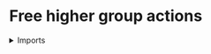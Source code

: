#  Free higher group actions

<details><summary>Imports</summary>
```agda
module group-theory.free-higher-group-actions where

open import foundation.propositions
open import foundation.sets
open import foundation.subtypes
open import foundation.universe-levels

open import group-theory.higher-group-actions
open import group-theory.higher-groups
open import group-theory.orbits-higher-group-actions
```
</details>

## Idea

A higher group action is said to be free if its type of orbits is a set.

## Definition

```agda
module _
  {l1 l2 : Level} (G : ∞-Group l1) (X : action-∞-Group l2 G)
  where
  
  is-free-action-∞-Group-Prop : Prop (l1 ⊔ l2)
  is-free-action-∞-Group-Prop = is-set-Prop (orbit-action-∞-Group G X)

  is-free-action-∞-Group : UU (l1 ⊔ l2)
  is-free-action-∞-Group = type-Prop is-free-action-∞-Group-Prop

  is-prop-is-free-action-∞-Group : is-prop is-free-action-∞-Group
  is-prop-is-free-action-∞-Group = is-prop-type-Prop is-free-action-∞-Group-Prop

free-action-∞-Group :
  {l1 : Level} (l2 : Level) → ∞-Group l1 → UU (l1 ⊔ lsuc l2)
free-action-∞-Group l2 G =
  type-subtype (is-free-action-∞-Group-Prop {l2 = l2} G)
```
